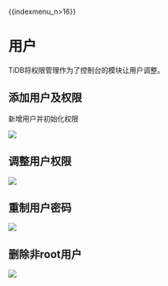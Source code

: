 {{indexmenu_n>16}}

# 用户

TiDB将权限管理作为了控制台的模块让用户调整。

## 添加用户及权限

新增用户并初始化权限

![](http://tidb-docs.cn-bj.ufileos.com/usercreate001.png)

## 调整用户权限

![](http://tidb-docs.cn-bj.ufileos.com/modyifyuser001.png)

## 重制用户密码

![](http://tidb-docs.cn-bj.ufileos.com/resetpw001.png)

## 删除非root用户

![](http://tidb-docs.cn-bj.ufileos.com/deleteuser001.png)

